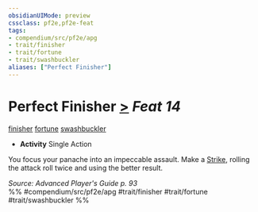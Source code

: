 ```yaml
---
obsidianUIMode: preview
cssclass: pf2e,pf2e-feat
tags:
- compendium/src/pf2e/apg
- trait/finisher
- trait/fortune
- trait/swashbuckler
aliases: ["Perfect Finisher"]
---
```

# Perfect Finisher  [>](../../Rules/core-rulebook/chapter-9-playing-the-game.md#Actions "Single Action") *Feat 14*  
[finisher](../../Rules/traits/finisher-apg.md)  [fortune](../../Rules/traits/fortune.md)  [swashbuckler](../../Rules/traits/swashbuckler-apg.md)  

- **Activity** Single Action

You focus your panache into an impeccable assault. Make a [Strike](../../Rules/actions/strike.md), rolling the attack roll twice and using the better result.

*Source: Advanced Player's Guide p. 93*  
%% #compendium/src/pf2e/apg #trait/finisher #trait/fortune #trait/swashbuckler %%